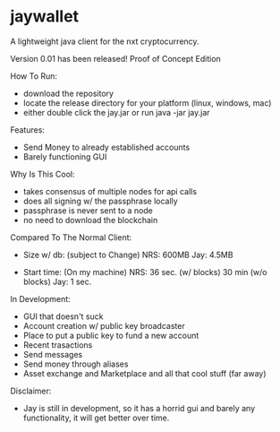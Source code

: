 jaywallet
=========
A lightweight java client for the nxt cryptocurrency.

Version 0.01 has been released! Proof of Concept Edition

How To Run:

- download the repository
- locate the release directory for your platform (linux, windows, mac)
- either double click the jay.jar or run
java -jar jay.jar

Features:
- Send Money to already established accounts
- Barely functioning GUI

Why Is This Cool:

- takes consensus of multiple nodes for api calls
- does all signing w/ the passphrase locally
- passphrase is never sent to a node
- no need to download the blockchain

Compared To The Normal Client:
- Size w/ db: (subject to Change)
  NRS: 600MB
  Jay: 4.5MB

- Start time: (On my machine)
  NRS: 36 sec. (w/ blocks) 30 min (w/o blocks)
  Jay: 1 sec.

In Development:
- GUI that doesn't suck
- Account creation w/ public key broadcaster
- Place to put a public key to fund a new account
- Recent trasactions 
- Send messages
- Send money through aliases
- Asset exchange and Marketplace and all that cool stuff (far away)

Disclaimer:
- Jay is still in development, so it has a horrid gui and barely any functionality, it will get better over time.